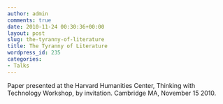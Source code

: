 ```yaml
---
author: admin
comments: true
date: 2010-11-24 00:30:36+00:00
layout: post
slug: the-tyranny-of-literature
title: The Tyranny of Literature
wordpress_id: 235
categories:
- Talks
---
```


Paper presented at the Harvard Humanities Center, Thinking with Technology Workshop, by invitation. Cambridge MA, November 15 2010.
